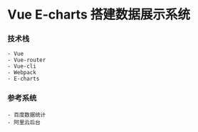 # Vue E-charts 搭建数据展示系统

### 技术栈
	- Vue
	- Vue-router
	- Vue-cli
	- Webpack
	- E-charts

### 参考系统
	- 百度数据统计
	- 阿里云后台
